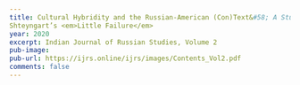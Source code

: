 ```yaml
---
title: Cultural Hybridity and the Russian-American (Con)Text&#58; A Study of Gary
Shteyngart’s <em>Little Failure</em> 
year: 2020
excerpt: Indian Journal of Russian Studies, Volume 2
pub-image: 
pub-url: https://ijrs.online/ijrs/images/Contents_Vol2.pdf
comments: false
---
```

